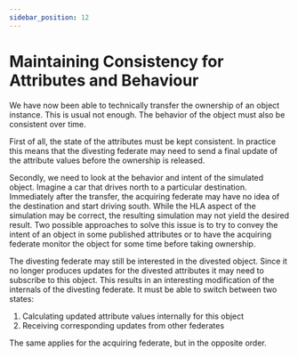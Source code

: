 ```yaml
---
sidebar_position: 12
---
```


# Maintaining Consistency for Attributes and Behaviour

We have now been able to technically transfer the ownership of an object instance. This is usual not enough. The behavior of the object must also be consistent over time. 

First of all, the state of the attributes must be kept consistent. In practice this means that the divesting federate may need to send a final update of the attribute values before the ownership is released.

Secondly, we need to look at the behavior and intent of the simulated object. Imagine a car that drives north to a particular destination. Immediately after the transfer, the acquiring federate may have no idea of the destination and start driving south. While the HLA aspect of the simulation may be correct, the resulting simulation may not yield the desired result. Two possible approaches to solve this issue is to try to convey the intent of an object in some published attributes or to have the acquiring federate monitor the object for some time before taking ownership.

The divesting federate may still be interested in the divested object. Since it no longer produces updates for the divested attributes it may need to subscribe to this object. This results in an interesting modification of the internals of the divesting federate. It must be able to switch between two states:

1. Calculating updated attribute values internally for this object 
2. Receiving corresponding updates from other federates  

The same applies for the acquiring federate, but in the opposite order.
